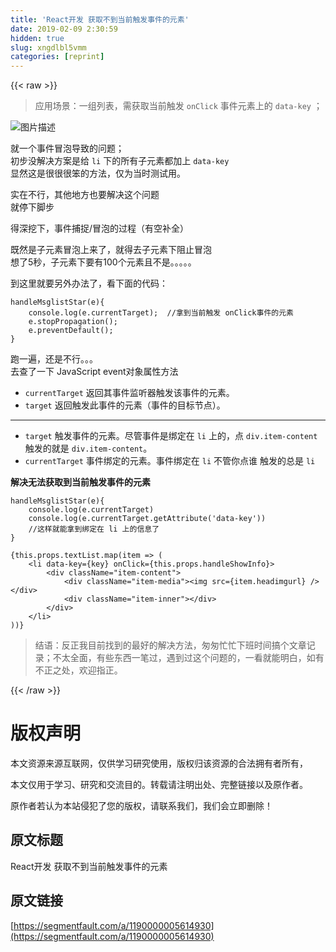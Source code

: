 ```yaml
---
title: 'React开发 获取不到当前触发事件的元素' 
date: 2019-02-09 2:30:59
hidden: true
slug: xngdlbl5vmm
categories: [reprint]
---
```


{{< raw >}}

                    
<blockquote><p>应用场景：一组列表，需获取当前触发 <code>onClick</code> 事件元素上的 <code>data-key</code> ；</p></blockquote>
<p><span class="img-wrap"><img data-src="/img/bVCyue?w=346&amp;h=336" src="https://static.alili.tech/img/bVCyue?w=346&amp;h=336" alt="图片描述" title="图片描述" style="cursor: pointer; display: inline;"></span></p>
<p>就一个事件冒泡导致的问题；<br>初步没解决方案是给 <code>li</code> 下的所有子元素都加上 <code>data-key</code><br>显然这是很很很笨的方法，仅为当时测试用。</p>
<p>实在不行，其他地方也要解决这个问题<br>就停下脚步</p>
<p>得深挖下，事件捕捉/冒泡的过程（有空补全）</p>
<p>既然是子元素冒泡上来了，就得去子元素下阻止冒泡<br>想了5秒，子元素下要有100个元素且不是。。。。。</p>
<p>到这里就要另外办法了，看下面的代码：</p>
<div class="widget-codetool" style="display:none;">
      <div class="widget-codetool--inner">
      <span class="selectCode code-tool" data-toggle="tooltip" data-placement="top" title="" data-original-title="全选"></span>
      <span type="button" class="copyCode code-tool" data-toggle="tooltip" data-placement="top" data-clipboard-text="handleMsglistStar(e){
    console.log(e.currentTarget);  //拿到当前触发 onClick事件的元素      
    e.stopPropagation();
    e.preventDefault();
}" title="" data-original-title="复制"></span>
      <span type="button" class="saveToNote code-tool" data-toggle="tooltip" data-placement="top" title="" data-original-title="放进笔记"></span>
      </div>
      </div><pre class="hljs less"><code><span class="hljs-selector-tag">handleMsglistStar</span>(e){
    <span class="hljs-selector-tag">console</span><span class="hljs-selector-class">.log</span>(e.currentTarget);  <span class="hljs-comment">//拿到当前触发 onClick事件的元素      </span>
    <span class="hljs-selector-tag">e</span><span class="hljs-selector-class">.stopPropagation</span>();
    <span class="hljs-selector-tag">e</span><span class="hljs-selector-class">.preventDefault</span>();
}</code></pre>
<p>跑一遍，还是不行。。。<br>去查了一下 JavaScript event对象属性方法</p>
<ul>
<li>
<code>currentTarget</code>    返回其事件监听器触发该事件的元素。</li>
<li>
<code>target</code>    返回触发此事件的元素（事件的目标节点）。</li>
</ul>
<hr>
<ul>
<li>
<code>target</code> 触发事件的元素。尽管事件是绑定在 <code>li</code> 上的，点 <code>div.item-content</code> 触发的就是 <code>div.item-content</code>。</li>
<li>
<code>currentTarget</code> 事件绑定的元素。事件绑定在 <code>li</code> 不管你点谁 触发的总是 <code>li</code>
</li>
</ul>
<p><strong>解决无法获取到当前触发事件的元素</strong></p>
<div class="widget-codetool" style="display:none;">
      <div class="widget-codetool--inner">
      <span class="selectCode code-tool" data-toggle="tooltip" data-placement="top" title="" data-original-title="全选"></span>
      <span type="button" class="copyCode code-tool" data-toggle="tooltip" data-placement="top" data-clipboard-text="handleMsglistStar(e){
    console.log(e.currentTarget)
    console.log(e.currentTarget.getAttribute('data-key'))
    //这样就能拿到绑定在 li 上的信息了
}" title="" data-original-title="复制"></span>
      <span type="button" class="saveToNote code-tool" data-toggle="tooltip" data-placement="top" title="" data-original-title="放进笔记"></span>
      </div>
      </div><pre class="hljs stylus"><code><span class="hljs-function"><span class="hljs-title">handleMsglistStar</span><span class="hljs-params">(e)</span></span>{
    console.log(e.currentTarget)
    console.log(e<span class="hljs-selector-class">.currentTarget</span><span class="hljs-selector-class">.getAttribute</span>(<span class="hljs-string">'data-key'</span>))
    <span class="hljs-comment">//这样就能拿到绑定在 li 上的信息了</span>
}</code></pre>
<div class="widget-codetool" style="display:none;">
      <div class="widget-codetool--inner">
      <span class="selectCode code-tool" data-toggle="tooltip" data-placement="top" title="" data-original-title="全选"></span>
      <span type="button" class="copyCode code-tool" data-toggle="tooltip" data-placement="top" data-clipboard-text="{this.props.textList.map(item => (
    <li data-key={key} onClick={this.props.handleShowInfo}>
        <div className=&quot;item-content&quot;>
            <div className=&quot;item-media&quot;><img src={item.headimgurl} /></div>
            <div className=&quot;item-inner&quot;></div>
        </div>
    </li>
))}" title="" data-original-title="复制"></span>
      <span type="button" class="saveToNote code-tool" data-toggle="tooltip" data-placement="top" title="" data-original-title="放进笔记"></span>
      </div>
      </div><pre class="hljs stylus"><code>{this<span class="hljs-selector-class">.props</span><span class="hljs-selector-class">.textList</span><span class="hljs-selector-class">.map</span>(item =&gt; (
    &lt;<span class="hljs-selector-tag">li</span> data-key={key} onClick={this<span class="hljs-selector-class">.props</span><span class="hljs-selector-class">.handleShowInfo</span>}&gt;
        &lt;<span class="hljs-selector-tag">div</span> className=<span class="hljs-string">"item-content"</span>&gt;
            &lt;<span class="hljs-selector-tag">div</span> className=<span class="hljs-string">"item-media"</span>&gt;&lt;<span class="hljs-selector-tag">img</span> src={item.headimgurl} /&gt;&lt;/div&gt;
            &lt;<span class="hljs-selector-tag">div</span> className=<span class="hljs-string">"item-inner"</span>&gt;&lt;/div&gt;
        &lt;/div&gt;
    &lt;/li&gt;
))}</code></pre>
<blockquote><p>结语：反正我目前找到的最好的解决方法，匆匆忙忙下班时间搞个文章记录；不太全面，有些东西一笔过，遇到过这个问题的，一看就能明白，如有不正之处，欢迎指正。</p></blockquote>

                
{{< /raw >}}

# 版权声明
本文资源来源互联网，仅供学习研究使用，版权归该资源的合法拥有者所有，

本文仅用于学习、研究和交流目的。转载请注明出处、完整链接以及原作者。

原作者若认为本站侵犯了您的版权，请联系我们，我们会立即删除！

## 原文标题
React开发 获取不到当前触发事件的元素

## 原文链接
[https://segmentfault.com/a/1190000005614930](https://segmentfault.com/a/1190000005614930)

